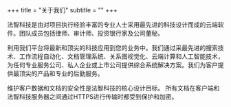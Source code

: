 +++
title = "关于我们"
subtitle = ""
+++
<p>
法智科技是由对项目执行经验丰富的专业人士采用最先进的科技设计而成的云端软件。团队成员包括律师、审计师、投资银行家及公司董秘。 
</p>
<p>
利用我们平台将最新和顶尖的科技应用到您的业务中。我们通过采最先进的搜索技术、工作流程自动化、文档管理系统、关系图视觉化、云端计算和人工智能技术，为任何专业服务公司、私人企业或上市公司提供综合系统解决方案。我们为客户提供最顶尖的产品和专业的后勤服务。
</p>
<p>
维护客户数据和文档的安全性是法智科技的核心设计目标。 所有文档在客户端和法智科技服务器之间通过HTTPS进行传输时都受到保护和加密。
</p>
